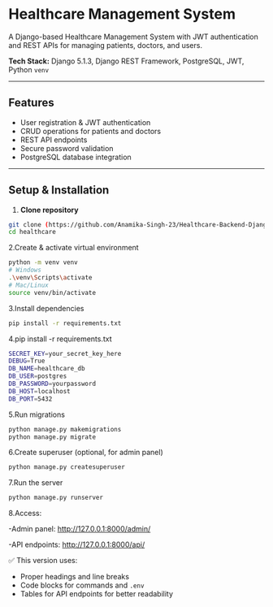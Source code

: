 # Healthcare Management System

A Django-based Healthcare Management System with JWT authentication and REST APIs for managing patients, doctors, and users.

**Tech Stack:** Django 5.1.3, Django REST Framework, PostgreSQL, JWT, Python `venv`

---

## Features
- User registration & JWT authentication  
- CRUD operations for patients and doctors  
- REST API endpoints  
- Secure password validation  
- PostgreSQL database integration  

---

## Setup & Installation

1. **Clone repository**
```bash
git clone (https://github.com/Anamika-Singh-23/Healthcare-Backend-Django.git)
cd healthcare
```
2.Create & activate virtual environment
```bash
python -m venv venv
# Windows
.\venv\Scripts\activate
# Mac/Linux
source venv/bin/activate
```
3.Install dependencies
```bash
pip install -r requirements.txt
```
4.pip install -r requirements.txt
```bash
SECRET_KEY=your_secret_key_here
DEBUG=True
DB_NAME=healthcare_db
DB_USER=postgres
DB_PASSWORD=yourpassword
DB_HOST=localhost
DB_PORT=5432
```
5.Run migrations
```bash
python manage.py makemigrations
python manage.py migrate
```
6.Create superuser (optional, for admin panel)
```bash
python manage.py createsuperuser
```
7.Run the server
```bash
python manage.py runserver
```
8.Access:

-Admin panel: http://127.0.0.1:8000/admin/

-API endpoints: http://127.0.0.1:8000/api/


✅ This version uses:
- Proper headings and line breaks  
- Code blocks for commands and `.env`  
- Tables for API endpoints for better readability  
